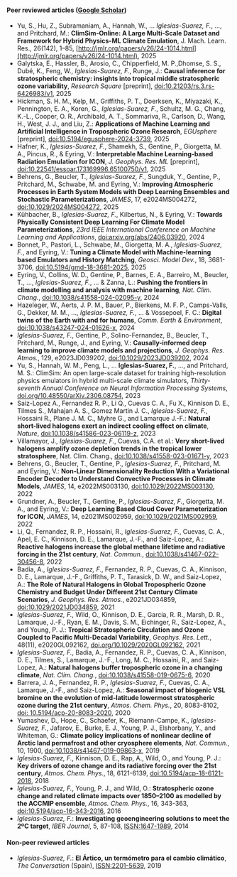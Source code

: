 #### Peer reviewed articles ([Google Scholar](https://scholar.google.com/citations?user=https://scholar.google.com/citations?user=KoTzrskAAAAJ&hl=en&authuser=1&user=KoTzrskAAAAJ))

- Yu, S., Hu, Z., Subramaniam, A., Hannah, W., ... *Iglesias-Suarez, F.*, ..., and Pritchard, M.: **ClimSim-Online: A Large Multi-Scale Dataset and Framework for Hybrid Physics-ML Climate Emulation**, J. Mach. Learn. Res., 26(142), 1–85, [http://jmlr.org/papers/v26/24-1014.html](http://jmlr.org/papers/v26/24-1014.html), 2025
- Galytska, E., Hassler, B., Arosio, C., Chipperfield, M. P.,Dhomse, S. S., Dubé, K., Feng, W., *Iglesias-Suarez, F.*, Runge, J.: **Causal inference for stratospheric chemistry: insights into tropical middle stratospheric ozone variability**, *Research Square* [preprint], [doi:10.21203/rs.3.rs-6426983/v1](https://www.researchsquare.com/article/rs-6426983/v1), 2025
- Hickman, S. H. M., Kelp, M., Griffiths, P. T., Doerksen, K., Miyazaki, K., Pennington, E. A., Koren, G., *Iglesias-Suarez, F.*, Schultz, M. G., Chang, K.-L., Cooper, O. R., Archibald, A. T., Sommariva, R., Carlson, D., Wang, H., West, J. J., and Liu, Z.: **Applications of Machine Learning and Artificial Intelligence in Tropospheric Ozone Research**, *EGUsphere* [preprint], [doi:10.5194/egusphere-2024-3739](https://doi.org/10.5194/egusphere-2024-3739), 2025
- Hafner, K., *Iglesias-Suarez, F.*, Shamekh, S., Gentine, P., Giorgetta, M. A., Pincus, R., & Eyring, V.: **Interpretable Machine Learning-based Radiation Emulation for ICON**, *J. Geophys. Res. ML* [preprint], [doi:10.22541/essoar.173169996.65100750/v1](https://essopenarchive.org/users/856312/articles/1240793-interpretable-machine-learning-based-radiation-emulation-for-icon?commit=a406402e34d723b06d34f9b030ec74cd0b91dc17), 2025
- Behrens, G., Beucler, T., *Iglesias-Suarez, F.*, Sungduk, Y., Gentine, P., Pritchard, M., Schwabe, M. and Eyring, V.: **Improving Atmospheric Processes in Earth System Models with Deep Learning Ensembles and Stochastic Parameterizations**, *JAMES*, 17, e2024MS004272, [doi:10.1029/2024MS004272](https://agupubs.onlinelibrary.wiley.com/doi/10.1029/2024MS004272), 2025
- Kühbacher, B., *Iglesias-Suarez, F.*, Kilbertus, N., & Eyring, V.: **Towards Physically Consistent Deep Learning For Climate Model Parameterizations**, *23rd IEEE International Conference on Machine Learning and Applications*, [doi:arxiv.org/abs/2406.03920](https://arxiv.org/abs/2406.03920), 2024
- Bonnet, P., Pastori, L., Schwabe, M., Giorgetta, M. A., *Iglesias-Suarez, F.*, and Eyring, V.: **Tuning a Climate Model with Machine-learning based Emulators and History Matching**, *Geosci. Model Dev.*, 18, 3681-3706, [doi:10.5194/gmd-18-3681-2025](https://doi.org/10.5194/gmd-18-3681-2025), 2025
- Eyring, V., Collins, W. D., Gentine, P., Barnes, E. A., Barreiro, M., Beucler, T., ..., *Iglesias-Suarez, F.*, ... & Zanna, L.: **Pushing the frontiers in climate modelling and analysis with machine learning**, *Nat. Clim. Chang.*, [doi:10.1038/s41558-024-02095-y](https://www.nature.com/articles/s41558-024-02095-y), 2024
- Hazeleger, W., Aerts, J. P. M., Bauer, P., Bierkens, M. F. P., Camps-Valls, G., Dekker, M. M., ..., *Iglesias-Suarez, F.*, ... & Vossepoel, F. C.: **Digital twins of the Earth with and for humans**, *Comm. Earth & Environment*, [doi:10.1038/s43247-024-01626-x](https://www.nature.com/articles/s43247-024-01626-x), 2024
- *Iglesias-Suarez, F.*, Gentine, P., Solino-Fernandez, B., Beucler, T., Pritchard, M., Runge, J., and Eyring, V.: **Causally-informed deep learning to improve climate models and projections**, *J. Geophys. Res. Atmos.*, 129, e2023JD039202, [doi:10.1029/2023JD039202](https://agupubs.onlinelibrary.wiley.com/doi/10.1029/2023JD039202), 2024
- Yu, S., Hannah, W. M., Peng, L., ... **Iglesias-Suarez, F.**, ..., and Pritchard, M. S.: ClimSim: An open large-scale dataset for training high-resolution physics emulators in hybrid multi-scale climate simulators, *Thirty-seventh Annual Conference on Neural Information Processing Systems*, [doi.org/10.48550/arXiv.2306.08754](https://arxiv.org/abs/2306.08754v5), 2023
- Saiz-Lopez A., Fernandez R. P., Li Q., Cuevas C. A., Fu X., Kinnison D. E., Tilmes S., Mahajan A. S., Gomez Martin J. C., *Iglesias-Suarez, F.*, Hossaini R., Plane J. M. C., Myhre G., and Lamarque J.-F.: **Natural short-lived halogens exert an indirect cooling effect on climate**, *Nature*, [doi:10.1038/s41586-023-06119-z](https://www.nature.com/articles/s41586-023-06119-z), 2023
- Villamayor, J., *Iglesias-Suarez, F.*, Cuevas, C.A. et al.: **Very short-lived halogens amplify ozone depletion trends in the tropical lower stratosphere**, Nat. Clim. Chang., [doi:10.1038/s41558-023-01671-y](https://doi.org/10.1038/s41558-023-01671-y), 2023
- Behrens, G., Beucler, T., Gentine, P., *Iglesias-Suarez, F.*, Pritchard, M. and Eyring, V.: **Non-Linear Dimensionality Reduction With a Variational Encoder Decoder to Understand Convective Processes in Climate Models**, *JAMES*, 14, e2022MS003130, [doi:10.1029/2022MS003130](https://agupubs.onlinelibrary.wiley.com/doi/10.1029/2022MS003130), 2022
- Grundner, A., Beucler, T., Gentine, P., *Iglesias-Suarez, F.*, Giorgetta, M. A., and Eyring, V.: **Deep Learning Based Cloud Cover Parameterization for ICON**, *JAMES*, 14, e2021MS002959, [doi:10.1029/2021MS002959](https://agupubs.onlinelibrary.wiley.com/doi/10.1029/2021MS002959), 2022
- Li, Q., Fernandez, R. P., Hossaini, R., *Iglesias-Suarez, F.*, Cuevas, C. A., Apel, E. C., Kinnison, D. E., Lamarque, J.-F., and Saiz-Lopez, A.: **Reactive halogens increase the global methane lifetime and radiative forcing in the 21st century**, *Nat. Commun.*, [doi:10.1038/s41467-022-30456-8](https://www.nature.com/articles/s41467-022-30456-8), 2022
- Badia, A., *Iglesias-Suarez, F.*, Fernandez, R. P., Cuevas, C. A., Kinnison, D. E., Lamarque, J.-F., Griffiths, P. T., Tarasick, D. W., and Saiz-Lopez, A.: **The Role of Natural Halogens in Global Tropospheric Ozone Chemistry and Budget Under Different 21st Century Climate Scenarios**, *J. Geophys. Res. Atmos.*, e2021JD034859, [doi:10.1029/2021JD034859](https://agupubs.onlinelibrary.wiley.com/doi/10.1029/2021JD034859), 2021
- *Iglesias-Suarez, F.*, Wild, O., Kinnison, D. E., Garcia, R. R., Marsh, D. R., Lamarque, J.-F., Ryan, E. M., Davis, S. M., Eichinger, R., Saiz-Lopez, A., and Young, P. J.: **Tropical Stratospheric Circulation and Ozone Coupled to Pacific Multi-Decadal Variability**, *Geophys. Res. Lett.*, 48(11), e2020GL092162, [doi.org/10.1029/2020GL092162](https://agupubs.onlinelibrary.wiley.com/doi/10.1029/2020GL092162), 2021
- *Iglesias-Suarez, F.*, Badia, A., Fernandez, R. P., Cuevas, C. A., Kinnison, D. E., Tilmes, S., Lamarque, J.-F., Long, M. C., Hossaini, R., and Saiz-Lopez, A.: **Natural halogens buffer tropospheric ozone in a changing climate**, *Nat. Clim. Chang.*, [doi:10.1038/s41558-019-0675-6](https://www.nature.com/articles/s41558-019-0675-6), 2020
- Barrera, J. A., Fernandez, R. P., *Iglesias-Suarez, F.*, Cuevas, C. A., Lamarque, J.-F., and Saiz-Lopez, A.: **Seasonal impact of biogenic VSL bromine on the evolution of mid-latitude lowermost stratospheric ozone during the 21st century**, *Atmos. Chem. Phys.*, 20, 8083-8102, [doi: 10.5194/acp-20-8083-2020](https://acp.copernicus.org/articles/20/8083/2020/acp-20-8083-2020.html), 2020
- Yumashev, D., Hope, C., Schaefer, K., Riemann-Campe, K., *Iglesias-Suarez, F.*, Jafarov, E., Burke, E. J., Young, P. J., Elshorbany, Y., and Whiteman, G.: **Climate policy implications of nonlinear decline of Arctic land permafrost and other cryosphere elements**, *Nat. Commun.*, 10, 1900, [doi:10.1038/s41467-019-09863-x](https://www.nature.com/articles/s41467-019-09863-x), 2019
- *Iglesias-Suarez, F.*, Kinnison, D. E., Rap, A., Wild, O., and Young, P. J.: **Key drivers of ozone change and its radiative forcing over the 21st century**, *Atmos. Chem. Phys.*, 18, 6121-6139, [doi:10.5194/acp-18-6121-2018](https://acp.copernicus.org/articles/18/6121/2018/), 2018
- *Iglesias-Suarez, F.*, Young, P. J., and Wild, O.: **Stratospheric ozone change and related climate impacts over 1850–2100 as modelled by the ACCMIP ensemble**, *Atmos. Chem. Phys.*, 16, 343-363, [doi:10.5194/acp-16-343-2016](https://www.atmos-chem-phys.net/16/343/2016/acp-16-343-2016.html), 2016
- *Iglesias-Suarez, F.*: **Investigating geoengineering solutions to meet the 2ºC target**, *IBER Journal*, 5, 87-108, [ISSN:1647-1989](https://recil.ulusofona.pt/items/409af6df-ac3a-495a-b13a-75870e61d9bb), 2014

#### Non-peer reviewed articles

- *Iglesias-Suarez, F.*: **El Ártico, un termómetro para el cambio climático**, *The Conversation* (Spain), [ISSN:2201-5639](https://theconversation.com/el-artico-un-termometro-del-cambio-climatico-122074), 2019
